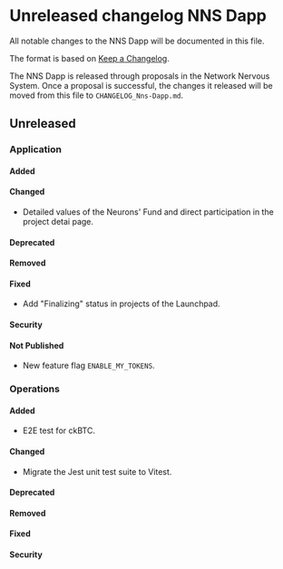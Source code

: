 # Unreleased changelog NNS Dapp

All notable changes to the NNS Dapp will be documented in this file.

The format is based on [Keep a Changelog](https://keepachangelog.com/en/1.0.0/).

The NNS Dapp is released through proposals in the Network Nervous System. Once a
proposal is successful, the changes it released will be moved from this file to
`CHANGELOG_Nns-Dapp.md`.

## Unreleased

### Application

#### Added

#### Changed

* Detailed values of the Neurons' Fund and direct participation in the project detai page.

#### Deprecated
#### Removed

#### Fixed

* Add "Finalizing" status in projects of the Launchpad.

#### Security

#### Not Published

* New feature flag `ENABLE_MY_TOKENS`.

### Operations

#### Added

* E2E test for ckBTC.

#### Changed

* Migrate the Jest unit test suite to Vitest.

#### Deprecated
#### Removed

#### Fixed

#### Security

